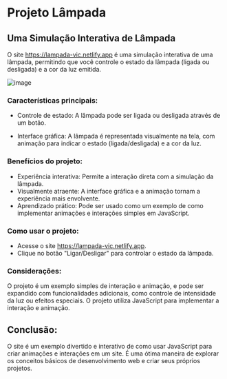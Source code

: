 
# Projeto Lâmpada 

## Uma Simulação Interativa de Lâmpada

O site https://lampada-vic.netlify.app é uma simulação interativa de uma lâmpada, permitindo que você controle o estado da lâmpada (ligada ou desligada) e a cor da luz emitida.

![image](https://github.com/user-attachments/assets/fb57dad6-6da3-47b7-9797-462ebe2ecc28)

### Características principais:

+ Controle de estado: A lâmpada pode ser ligada ou desligada através de um botão.

+ Interface gráfica: A lâmpada é representada visualmente na tela, com animação para indicar o estado (ligada/desligada) e a cor da luz.

### Benefícios do projeto:

+ Experiência interativa: Permite a interação direta com a simulação da lâmpada.
+ Visualmente atraente: A interface gráfica e a animação tornam a experiência mais envolvente.
+ Aprendizado prático: Pode ser usado como um exemplo de como implementar animações e interações simples em JavaScript.

### Como usar o projeto:
+ Acesse o site https://lampada-vic.netlify.app.
+ Clique no botão "Ligar/Desligar" para controlar o estado da lâmpada.

### Considerações:
O projeto é um exemplo simples de interação e animação, e pode ser expandido com funcionalidades adicionais, como controle de intensidade da luz ou efeitos especiais.
O projeto utiliza JavaScript para implementar a interação e animação.

## Conclusão:

O site é um exemplo divertido e interativo de como usar JavaScript para criar animações e interações em um site. É uma ótima maneira de explorar os conceitos básicos de desenvolvimento web e criar seus próprios projetos.
